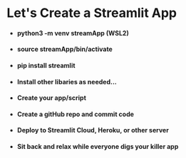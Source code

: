 # Let's Create a Streamlit App
- #### python3 -m venv streamApp (WSL2)
- #### source streamApp/bin/activate
- #### pip install streamlit
- #### Install other libaries as needed...
- #### Create your app/script
- #### Create a gitHub repo and commit code
- #### Deploy to Streamlit Cloud, Heroku, or other server
- #### Sit back and relax while everyone digs your killer app


